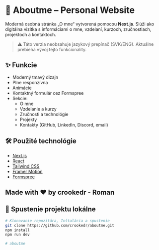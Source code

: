 # 👤 Aboutme – Personal Website

Moderná osobná stránka „O mne“ vytvorená pomocou **Next.js**. Slúži ako digitálna vizitka s informáciami o mne, vzdelaní, kurzoch, zručnostiach, projektoch a kontaktoch.

> ⚠️ Táto verzia neobsahuje jazykový prepínač (SVK/ENG). Aktuálne prebieha vývoj tejto funkcionality.

## ✨ Funkcie

- Moderný tmavý dizajn
- Plne responzívna
- Animácie
- Kontaktný formulár cez Formspree
- Sekcie:
  - O mne
  - Vzdelanie a kurzy
  - Zručnosti a technológie
  - Projekty
  - Kontakty (GitHub, LinkedIn, Discord, email)

## 🛠 Použité technológie

- [Next.js](https://nextjs.org/)
- [React](https://react.dev/)
- [Tailwind CSS](https://tailwindcss.com/)
- [Framer Motion](https://www.framer.com/motion/)
- [Formspree](https://formspree.io/)

## Made with ❤️ by crookedr - Roman

## 🚀 Spustenie projektu lokálne

```bash
# Klonovanie repozitára, Inštalácia a spustenie
git clone https://github.com/crookedr/aboutme.git
npm install
npm run dev

#   a b o u t m e  
 
